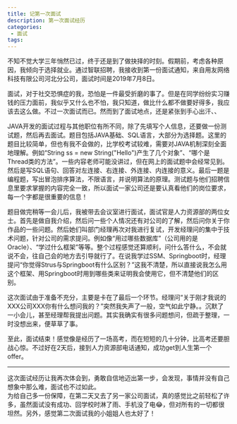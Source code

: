 ```yaml
---
title: 记第一次面试
description: 第一次面试经历
categories:
 - 面试
tags:
---
```


  不知不觉大学三年悄然已过，终于还是到了做抉择的时刻。假期前，考虑各种原因，我倾向于选择就业。通过智联招聘，我接收到第一份面试通知，来自用友网络科技有限公司河北分公司，面试时间是2019年7月8日。  
  
  面试，对于社交恐惧症的我，恐怕是一件最受折磨的事了。但是在同学纷纷实习赚钱的压力面前，我似乎又什么也不怕，我只知道，做比什么都不做要好得多，我应该去这么做。不过一次面试而已。然而到了面试地点，还是紧张到手心出汗、、  
  
  JAVA开发的面试过程与其他职位有所不同，除了先填写个人信息，还要做一份测试题，然后再去面试。题目包括JAVA基础、SQL语言，大部分为选择题。这里的题目比较简单，但也有我不会做的，比学校考试较难，需要对JAVA机制深刻全面地理解。例如“String ss = new String("Hello")产生了几个对象”、“哪个是Thread类的方法”。一些内容老师可能没讲过，但在网上的面试题中会经常见到。然后是写SQL语句、回答对左连接、右连接、外连接、内连接的意义。最后一题是编程题，写出冒泡排序算法，不限语言，并说明算法的原理。测试题与他们招聘信息里要求掌握的内容完全一致，所以面试一家公司还是要认真看他们的岗位要求，每一个字都是很重要的信息！  
  
  题目做完稍等一会儿后，我被带去会议室进行面试，面试官是人力资源部的两位女士。首先是做自我介绍，然后问一些个人情况还有对公司的了解，然后问你关于你作品的一些问题。然后她们叫部门经理再次对我进行复试，开发经理问的集中于技术问题，针对公司的需求提问。例如像“用过哪些数据库”（公司用的是Oracle）、“学过什么框架”等等。整个过程感觉还算顺利，问什么答什么，不会就说不会，往自己会的地方去引导就行了。在说我学过SSM、Springboot时，经理提问“你觉得Strus与Springboot有什么区别？”这我不清楚，所以直接说我怎么用这个框架、用Springboot时用到哪些类来证明我会使用它，但不清楚他们的区别。  
  
  这次面试由于准备不充分，主要是卡在了最后一个环节。经理问“关于刚才我说的XXX公司XXX你有什么想问我的？”突然我失声了一般，空气如此宁静。。沉默了一小会儿，甚至经理帮我提出问题。其实我确实有很多问题想问，但疏于整理，一时没想出来，便草草了事。  

  至此，面试结束！感觉像是经历了一场高考，而在短短的几十分钟，比高考还要胆战心惊。不过好在2天后，接到人力资源部电话通知，成功get到人生第一个offer。  

---
  这次面试经历让我再次体会到，勇敢自信地迈出第一步，会发现，事情并没有自己想象中那么难，面试也不过如此。  
  为给自己多一份保障，在第二天又去了另一家公司面试，真的感觉比之前轻松了许多，虽然面试没有成功、回学校时淋了雨、手机没了电😂，但对所有的一切都很坦然。另外，感觉第二次面试我的小姐姐人也太好了！  
